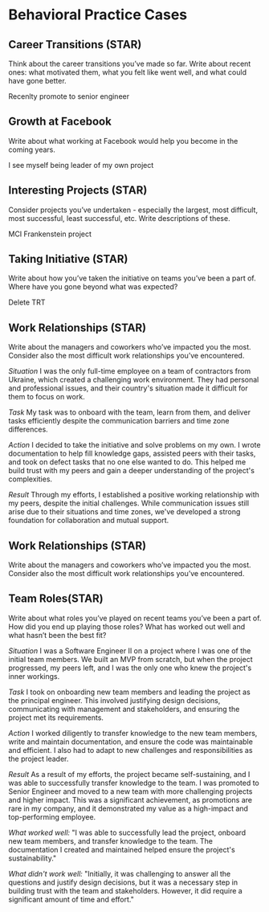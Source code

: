 # Behavioral Practice Cases

## Career Transitions (STAR)
Think about the career transitions you’ve made so far. Write about recent ones: what motivated them, what you felt like went well, and what could have gone better.

Recenlty promote to senior engineer

## Growth at Facebook
Write about what working at Facebook would help you become in the coming years.

I see myself being leader of my own project

## Interesting Projects (STAR)
Consider projects you’ve undertaken - especially the largest, most difficult, most successful, least successful, etc. Write descriptions of these.

MCI Frankenstein project

## Taking Initiative (STAR)
Write about how you’ve taken the initiative on teams you’ve been a part of. Where have you gone beyond what was expected?

Delete TRT

## Work Relationships (STAR)
Write about the managers and coworkers who’ve impacted you the most. Consider also the most difficult work relationships you’ve encountered.

*Situation*
I was the only full-time employee on a team of contractors from Ukraine, which created a challenging work environment. They had personal and professional issues, and their country's situation made it difficult for them to focus on work.

*Task*
My task was to onboard with the team, learn from them, and deliver tasks efficiently despite the communication barriers and time zone differences.

*Action*
I decided to take the initiative and solve problems on my own. I wrote documentation to help fill knowledge gaps, assisted peers with their tasks, and took on defect tasks that no one else wanted to do. This helped me build trust with my peers and gain a deeper understanding of the project's complexities.

*Result*
Through my efforts, I established a positive working relationship with my peers, despite the initial challenges. While communication issues still arise due to their situations and time zones, we've developed a strong foundation for collaboration and mutual support.

## Work Relationships (STAR)
Write about the managers and coworkers who’ve impacted you the most. Consider also the most difficult work relationships you’ve encountered.

## Team Roles(STAR)
Write about what roles you’ve played on recent teams you’ve been a part of. How did you end up playing those roles? What has worked out well and what hasn’t been the best fit?

*Situation*
I was a Software Engineer II on a project where I was one of the initial team members. We built an MVP from scratch, but when the project progressed, my peers left, and I was the only one who knew the project's inner workings.

*Task*
I took on onboarding new team members and leading the project as the principal engineer. This involved justifying design decisions, communicating with management and stakeholders, and ensuring the project met its requirements.

*Action*
I worked diligently to transfer knowledge to the new team members, write and maintain documentation, and ensure the code was maintainable and efficient. I also had to adapt to new challenges and responsibilities as the project leader.

*Result*
As a result of my efforts, the project became self-sustaining, and I was able to successfully transfer knowledge to the team. I was promoted to Senior Engineer and moved to a new team with more challenging projects and higher impact. This was a significant achievement, as promotions are rare in my company, and it demonstrated my value as a high-impact and top-performing employee.

*What worked well:* "I was able to successfully lead the project, onboard new team members, and transfer knowledge to the team. The documentation I created and maintained helped ensure the project's sustainability."

*What didn't work well:* "Initially, it was challenging to answer all the questions and justify design decisions, but it was a necessary step in building trust with the team and stakeholders. However, it did require a significant amount of time and effort."
